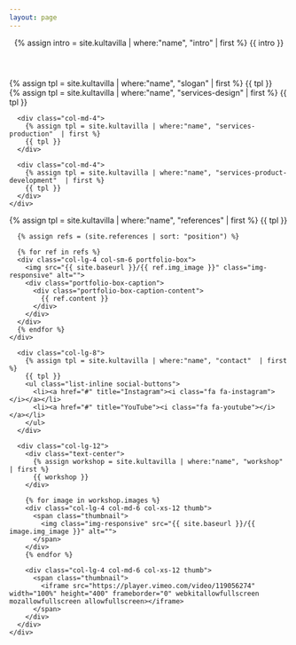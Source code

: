 ```yaml
---
layout: page
---
```


<header class="intro">
  <div class="intro-body">
    <div class="container">
      <div class="row">
        <div class="col-md-8 col-md-offset-2">
          {% assign intro = site.kultavilla | where:"name", "intro"  | first %}
          {{ intro }}
        </div>
      </div>
    </div>
  </div>
</header>

<section id="slogan" class="content-section text-center">
  <div class="slogan-section">
    <div class="container">
      <div class="col-lg-8 col-lg-offset-2">
        {% assign tpl = site.kultavilla | where:"name", "slogan"  | first %}
        {{ tpl }}
      </div>
    </div>
  </div>
</section>

<section id="services" class="container content-section">
  <div class="services-section">
    <div class="container">
      <div class="col-md-4">
        {% assign tpl = site.kultavilla | where:"name", "services-design"  | first %}
        {{ tpl }}
      </div>
      
      <div class="col-md-4">
        {% assign tpl = site.kultavilla | where:"name", "services-production"  | first %}
        {{ tpl }}
      </div>
      
      <div class="col-md-4">
        {% assign tpl = site.kultavilla | where:"name", "services-product-development"  | first %}
        {{ tpl }}
      </div>
    </div>
  </div>
</section>

<section id="references" class="container content-section">
  <div class="references-section">
    <div class="container">
      {% assign tpl = site.kultavilla | where:"name", "references"  | first %}
      {{ tpl }}

      {% assign refs = (site.references | sort: "position") %}
      
      {% for ref in refs %}
      <div class="col-lg-4 col-sm-6 portfolio-box">
        <img src="{{ site.baseurl }}/{{ ref.img_image }}" class="img-responsive" alt="">
        <div class="portfolio-box-caption">
          <div class="portfolio-box-caption-content">
            {{ ref.content }}
          </div>
        </div>
      </div>
      {% endfor %}
    </div>
  </div>
</section>

<section id="contact" class="container content-section">
  <div class="contact-section">
    <div class="container">

      <div class="col-lg-8">
        {% assign tpl = site.kultavilla | where:"name", "contact"  | first %}
        {{ tpl }}
        <ul class="list-inline social-buttons">
          <li><a href="#" title="Instagram"><i class="fa fa-instagram"></i></a></li>
          <li><a href="#" title="YouTube"><i class="fa fa-youtube"></i></a></li>
        </ul>
      </div>

      <div class="col-lg-12">
        <div class="text-center">
          {% assign workshop = site.kultavilla | where:"name", "workshop"  | first %}
          {{ workshop }}
        </div>

        {% for image in workshop.images %}
        <div class="col-lg-4 col-md-6 col-xs-12 thumb">
          <span class="thumbnail">
            <img class="img-responsive" src="{{ site.baseurl }}/{{ image.img_image }}" alt="">
          </span>
        </div>
        {% endfor %}

        <div class="col-lg-4 col-md-6 col-xs-12 thumb">
          <span class="thumbnail">
            <iframe src="https://player.vimeo.com/video/119056274" width="100%" height="400" frameborder="0" webkitallowfullscreen mozallowfullscreen allowfullscreen></iframe>
          </span>          
        </div>
      </div>
    </div>
  </div>
</section>
